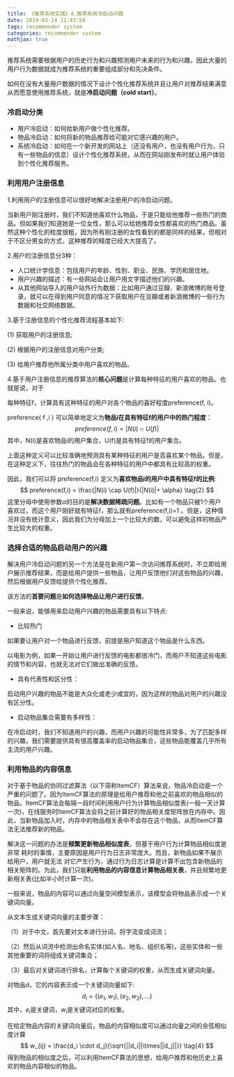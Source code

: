 ```yaml
---
title: 《推荐系统实践》4.推荐系统冷启动问题
date: 2019-03-14 11:43:54
tags: recommender system
categories: recommender system
mathjax: true
---
```


推荐系统需要根据用户的历史行为和兴趣预测用户未来的行为和兴趣，因此大量的用户行为数据就成为推荐系统的重要组成部分和先决条件。 

如何在没有大量用户数据的情况下设计个性化推荐系统并且让用户对推荐结果满意从而愿意使用推荐系统，就是**冷启动问题（cold start）**。

<!--more-->

### 冷启动分类

* 用户冷启动：如何给新用户做个性化推荐。
* 物品冷启动：如何将新的物品推荐给可能对它感兴趣的用户。
* 系统冷启动：如何在一个新开发的网站上（还没有用户，也没有用户行为，只有一些物品的信息）设计个性化推荐系统，从而在网站刚发布时就让用户体验到个性化推荐服务。

### 利用用户注册信息

1.利用用户的注册信息可以很好地解决注册用户的冷启动问题。

当新用户刚注册时，我们不知道他喜欢什么物品，于是只能给他推荐一些热门的商品。但如果我们知道她是一位女性，那么可以给她推荐女性都喜欢的热门商品。虽然这种个性化的粒度很粗，因为所有刚注册的女性看到的都是同样的结果，但相对于不区分男女的方式，这种推荐的精度已经大大提高了。

2.用户的注册信息分3种：

* 人口统计学信息：包括用户的年龄、性别、职业、民族、学历和居住地。
* 用户兴趣的描述：有一些网站会让用户用文字描述他们的兴趣。
* 从其他网站导入的用户站外行为数据：比如用户通过豆瓣、新浪微博的账号登录，就可以在得到用户同意的情况下获取用户在豆瓣或者新浪微博的一些行为数据和社交网络数据。

3.基于注册信息的个性化推荐流程基本如下:

(1) 获取用户的注册信息;

(2) 根据用户的注册信息对用户分类;

(3) 给用户推荐他所属分类中用户喜欢的物品。

4.基于用户注册信息的推荐算法的**核心问题**是计算每种特征的用户喜欢的物品。也就是说，对于

每种特征f，计算具有这种特征的用户对各个物品的喜好程度preference(f, i)。

preference( f ,i ) 可以简单地定义为**物品i在具有特征f的用户中的热门程度**：
$$
preference(f,i) = |N(i) \cap U(f)| \tag{1}
$$
其中，N(i)是喜欢物品i的用户集合，U(f)是具有特征f的用户集合。

上面这种定义可以比较准确地预测具有某种特征的用户是否喜欢某个物品。但是，在这种定义下，往往热门的物品会在各种特征的用户中都具有比较高的权重。 

因此，我们可以将 preference(f,i) 定义为**喜欢物品i的用户中具有特征f的比例**:
$$
preference(f,i) = \frac{|N(i) \cap U(f)|}{|N(i)|+ \alpha} \tag{2}
$$
这里分母中使用参数$\alpha​$的目的是**解决数据稀疏问题**。比如有一个物品只被1个用户喜欢过，而这个用户刚好就有特征f，那么就有preference(f,i)=1 。但是，这种情况并没有统计意义，因此我们为分母加上一个比较大的数，可以避免这样的物品产生比较大的权重。

### 选择合适的物品启动用户的兴趣

解决用户冷启动问题的另一个方法是在新用户第一次访问推荐系统时，不立即给用户展示推荐结果，而是给用户提供一些物品，让用户反馈他们对这些物品的兴趣，然后根据用户反馈给提供个性化推荐。

该方法的**首要问题**是**如何选择物品让用户进行反馈**。

一般来说，能够用来启动用户兴趣的物品需要具有以下特点:

* 比较热门

如果要让用户对一个物品进行反馈，前提是用户知道这个物品是什么东西。

以电影为例，如果一开始让用户进行反馈的电影都很冷门，而用户不知道这些电影的情节和内容，也就无法对它们做出准确的反馈。

* 具有代表性和区分性：

启动用户兴趣的物品不能是大众化或老少咸宜的，因为这样的物品对用户的兴趣没有区分性。

* 启动物品集合需要有多样性：

在冷启动时，我们不知道用户的兴趣，而用户兴趣的可能性非常多，为了匹配多样的兴趣，我们需要提供具有很高覆盖率的启动物品集合，这些物品能覆盖几乎所有主流的用户兴趣。

### 利用物品的内容信息

对于基于物品的协同过滤算法（以下简称ItemCF）算法来说，物品冷启动是一个严重的问题了。因为ItemCF算法的原理是给用户推荐和他之前喜欢的物品相似的物品。ItemCF算法会每隔一段时间利用用户行为计算物品相似度表(一般一天计算一次)，在线服务时ItemCF算法会将之前计算好的物品相关度矩阵放在内存中。因此，当新物品加入时，内存中的物品相关表中不会存在这个物品，从而ItemCF算法无法推荐新的物品。

解决这一问题的办法是**频繁更新物品相似度表**，但基于用户行为计算物品相似度是非常
耗时的事情，主要原因是用户行为日志非常庞大。而且，新物品如果不展示给用户，用户就无法
对它产生行为，通过行为日志计算是计算不出包含新物品的相关矩阵的。为此，我们只能**利用物品的内容信息计算物品相关表**，并且频繁地更新相关表(比如半小时计算一次)。

一般来说，物品的内容可以通过向量空间模型表示，该模型会将物品表示成一个关键词向量。

从文本生成关键词向量的主要步骤：

（1）对于中文，首先要对文本进行分词，将字流变成词流；

（2）然后从词流中检测出命名实体(如人名、地名、组织名等)，这些实体和一些其他重要的词将组成关键词集合；

（3）最后对关键词进行排名，计算每个关键词的权重，从而生成关键词向量。

对物品d，它的内容表示成一个关键词向量如下:
$$
d_i = {\left((e_1, w_1),(e_2, w_2),\dots \right)} \tag{3}
$$
其中，$e_i​$是关键词，$w_i​$是关键词对应的权重。

在给定物品内容的关键词向量后，物品的内容相似度可以通过向量之间的余弦相似度计算
$$
w_{ij} = \frac{d_i \cdot d_j}{\sqrt{||d_i||\times||d_j||}} \tag{4}
$$
得到物品的相似度之后，可以利用ItemCF算法的思想，给用户推荐和他历史上喜欢的物品内容相似的物品。